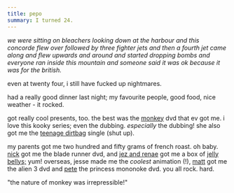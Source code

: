 ```yaml
---
title: pepo
summary: I turned 24.
---
```


*we were sitting on bleachers looking down at the harbour and this concorde flew over followed by three fighter jets and then a fourth jet came along and flew upwards and around and started dropping bombs and everyone ran inside this mountain and someone said it was ok because it was for the british.*

even at twenty four, i still have fucked up nightmares.

had a really good dinner last night; my favourite people, good food, nice weather - it rocked.

got really cool presents, too. the best was the [monkey](http://users.ox.ac.uk/~hert0493/nostalgia/monkey.htm) dvd that ev 
got me. i love this kooky series; even the dubbing. *especially* the dubbing! she also got me the [teenage dirtbag](http://www.wheatus.com/) single (shut up).

my parents got me two hundred and fifty grams of french roast. oh baby. 
[nick](http://trappedin.tvheaven.com/) got me the blade runner dvd, and [jez and renae](http://www.segpub.com.au/) got me a box of [jelly bellys;](http://www.jellybelly.com/) yum! overseas, jesse made me the *coolest* animation (!), [matt](http://a.wholelottanothing.org/) got me the alien 3 dvd and [pete](http://www.pete.gontier.org/) the princess mononoke dvd. you all rock. hard.

"the nature of monkey was irrepressible!"